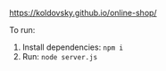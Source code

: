 https://koldovsky.github.io/online-shop/

To run:
1. Install dependencies: `npm i`
2. Run: `node server.js`

